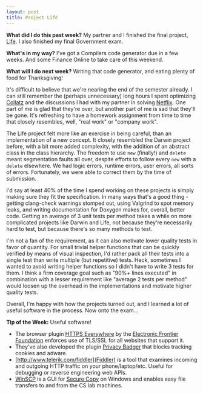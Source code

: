 ```yaml
---
layout: post
title: Project Life
---
```


**What did I do this past week?** My partner and I finished the final project, [Life](https://www.cs.utexas.edu/users/downing/cs371p/projects/Life.html). I also finished my final Government exam.

**What's in my way?** I've got a Compilers code generator due in a few weeks. And some Finance Online to take care of this weekend.

**What will I do next week?** Writing that code generator, and eating plenty of food for Thanksgiving!

It's difficult to believe that we're nearing the end of the semester already. I can still remember the (perhaps unnecessary) long hours I spent optimizing [Collatz](https://www.cs.utexas.edu/users/downing/cs371p/projects/Collatz.html) and the discussions I had with my partner in solving [Netflix](https://www.cs.utexas.edu/users/downing/cs371p/projects/Netflix.html). One part of me is glad that they're over, but another part of me is sad that they'll be gone. It's refreshing to have a homework assignment from time to time that closely resembles, well, "real work" or "company work".

The Life project felt more like an exercise in being careful, than an implementation of a new concept. It closely resembled the Darwin project before, with a bit more added complexity, with the addition of an abstract class in the class hierarchy. The freedom to use `new` (finally!) and `delete` meant segmentation faults all over, despite efforts to follow every `new` with a `delete` elsewhere. We had logic errors, runtime errors, user errors, all sorts of errors. Fortunately, we were able to correct them by the time of submission.

I'd say at least 40% of the time I spend working on these projects is simply making sure they fit the specification. In many ways that's a good thing - getting clang-check warnings stomped out, using Valgrind to spot memory leaks, and writing documentation for Doxygen makes for, overall, better code. Getting an average of 3 unit tests per method takes a while on more complicated projects like Darwin and Life, not because they're necessarily hard to test, but because there's so many methods to test. 

I'm not a fan of the requirement, as it can also motivate lower quality tests in favor of quantity. For small trivial helper functions that can be quickly verified by means of visual inspection, I'd rather pack all their tests into a single test than write multiple (but repetitive) tests. Heck, sometimes I wanted to avoid writing helper functions so I didn't have to write 3 tests for them. I think a firm coverage goal such as "90%+ lines executed" in combination with a lesser requirement like "average 2 tests per method" would loosen up the overhead in the implementations and motivate higher quality tests.

Overall, I'm happy with how the projects turned out, and I learned a lot of useful software in the process. Now onto the exam...

**Tip of the Week:** Useful software!

- The browser plugin [HTTPS Everywhere](https://www.eff.org/Https-everywhere) by the [Electronic Frontier Foundation](https://www.eff.org/) enforces use of TLS/SSL for all websites that support it. 
 - They've also developed the plugin [Privacy Badger](https://www.eff.org/privacybadger) that blocks tracking cookies and adware.
 - [http://www.telerik.com/fiddler](Fiddler) is a tool that examines incoming and outgoing HTTP traffic on your phone/laptop/etc. Useful for debugging or reverse engineering web APIs.
 - [WinSCP](https://winscp.net/eng/download.php) is a GUI for [Secure Copy](https://en.wikipedia.org/wiki/Secure_copy) on Windows and enables easy file transfers to and from the CS lab machines. 
